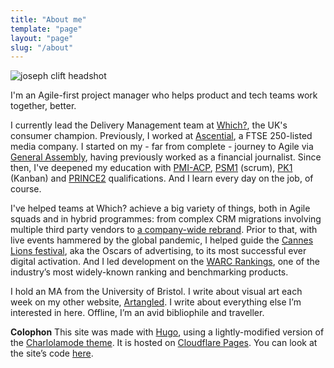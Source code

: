 ```yaml
---
title: "About me"
template: "page"
layout: "page"
slug: "/about"
---
```


![joseph clift headshot](/media/joseph-clift-headshot-2021.jpeg)

I'm an Agile-first project manager who helps product and tech teams work together, better.

I currently lead the Delivery Management team at [Which?](https://which.co.uk), the UK's consumer champion. Previously, I worked at [Ascential](https://www.ascential.com/), a FTSE 250-listed media company. I started on my - far from complete - journey to Agile via [General Assembly](/media/josephclift_GA_certificate.pdf), having previously worked as a financial journalist. Since then, I've deepened my education with [PMI-ACP](/media/josephclift_PMI-ACP_certificate.pdf), [PSM1](/media/josephclift_PSMI_certificate.pdf) (scrum), [PK1](/media/josephclift_PK1_certificate.pdf) (Kanban) and [PRINCE2](/media/josephclift_PRINCE2_practitioner_certificate.pdf) qualifications. And I learn every day on the job, of course.

I've helped teams at Which? achieve a big variety of things, both in Agile squads and in hybrid programmes: from complex CRM migrations involving multiple third party vendors to [a company-wide rebrand](https://www.creativereview.co.uk/which-rebrand/). Prior to that, with live events hammered by the global pandemic, I helped guide the [Cannes Lions festival](https://canneslions.com), aka the Oscars of advertising, to its most successful ever digital activation. And I led development on the [WARC Rankings](https://www.warc.com/rankings), one of the industry’s most widely-known ranking and benchmarking products.

I hold an MA from the University of Bristol. I write about visual art each week on my other website, [Artangled](http://artangled.com). I write about everything else I’m interested in here. Offline, I’m an avid bibliophile and traveller.

**Colophon**
This site was made with [Hugo](https://gohugo.io/), using a lightly-modified version of the [Charlolamode theme](https://themes.gohugo.io/themes/hugo-theme-charlolamode/). It is hosted on [Cloudflare Pages](https://pages.cloudflare.com/). You can look at the site’s code [here](https://github.com/JMDKC/personal-site-hugo).
